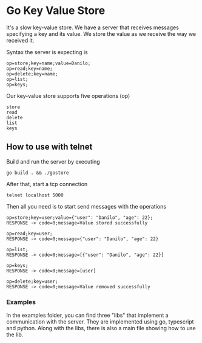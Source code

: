 # Go Key Value Store

It's a slow key-value store. We have a server that receives messages specifying a
key and its value. We store the value as we receive the way we received it.

Syntax the server is expecting is

```
op=store;key=name;value=Danilo;
op=read;key=name;
op=delete;key=name;
op=list;
op=keys;
```

Our key-value store supports five operations (op)

```
store
read
delete
list
keys
```

## How to use with telnet

Build and run the server by executing

```
go build . && ./gostore
```

After that, start a tcp connection

```
telnet localhost 5000
```

Then all you need is to start send messages with the operations

```
op=store;key=user;value={"user": "Danilo", "age": 22};
RESPONSE -> code=0;message=Value stored successfully

op=read;key=user;
RESPONSE -> code=0;message={"user": "Danilo", "age": 22}

op=list;
RESPONSE -> code=0;message=[{"user": "Danilo", "age": 22}]

op=keys;
RESPONSE -> code=0;message=[user]

op=delete;key=user;
RESPONSE -> code=0;message=Value removed successfully
```

### Examples

In the examples folder, you can find three "libs" that implement a communication
with the server. They are implemented using go, typescript and python. Along
with the libs, there is also a main file showing how to use the lib.
